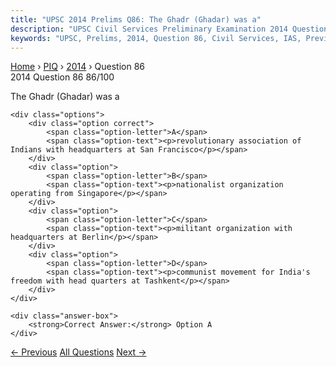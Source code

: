 ```yaml
---
title: "UPSC 2014 Prelims Q86: The Ghadr (Ghadar) was a"
description: "UPSC Civil Services Preliminary Examination 2014 Question 86 with options and answer"
keywords: "UPSC, Prelims, 2014, Question 86, Civil Services, IAS, Previous Year Questions"
---
```


<nav class="breadcrumb">
    <a href="../../">Home</a>
    <span>›</span>
    <a href="../">PIQ</a>
    <span>›</span>
    <a href="./">2014</a>
    <span>›</span>
    <span>Question 86</span>
</nav>

<div class="question-header">
    <div class="question-meta">
        <span class="year-badge">2014</span>
        <span class="question-number">Question 86</span>
        <span class="progress">86/100</span>
    </div>
    <div class="progress-bar">
        <div class="progress-fill" style="width: 86.0%"></div>
    </div>
</div>

<div class="question-content">
    <div class="question-text">
        <p>The Ghadr (Ghadar) was a</p>
    </div>
    
    <div class="options">
        <div class="option correct">
            <span class="option-letter">A</span>
            <span class="option-text"><p>revolutionary association of Indians with headquarters at San Francisco</p></span>
        </div>
        <div class="option">
            <span class="option-letter">B</span>
            <span class="option-text"><p>nationalist organization operating from Singapore</p></span>
        </div>
        <div class="option">
            <span class="option-letter">C</span>
            <span class="option-text"><p>militant organization with headquarters at Berlin</p></span>
        </div>
        <div class="option">
            <span class="option-letter">D</span>
            <span class="option-text"><p>communist movement for India's freedom with head quarters at Tashkent</p></span>
        </div>
    </div>

    <div class="answer-box">
        <strong>Correct Answer:</strong> Option A
    </div>
</div>

<div class="question-nav">
    <a href="../q085-with-reference-to-the-indian-history-of-art-and-cu/" class="nav-btn prev">← Previous</a>
    <a href="../" class="nav-btn center">All Questions</a>
    <a href="../q087-with-reference-to-indias-culture-and-tradition-wha/" class="nav-btn next">Next →</a>
</div>
